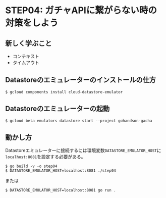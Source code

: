 # STEP04: ガチャAPIに繋がらない時の対策をしよう

## 新しく学ぶこと

* コンテキスト
* タイムアウト

## Datastoreのエミュレーターのインストールの仕方

```
$ gcloud components install cloud-datastore-emulator
```

## Datastoreのエミュレーターの起動

```
$ gcloud beta emulators datastore start --project gohandson-gacha
```

## 動かし方

 Datastoreエミュレーターに接続するには環境変数`DATASTORE_EMULATOR_HOST`に`localhost:8081`を設定する必要がある。

```
$ go build -v -o step04
$ DATASTORE_EMULATOR_HOST=localhost:8081 ./step04
```

または

```
$ DATASTORE_EMULATOR_HOST=localhost:8081 go run .
```
